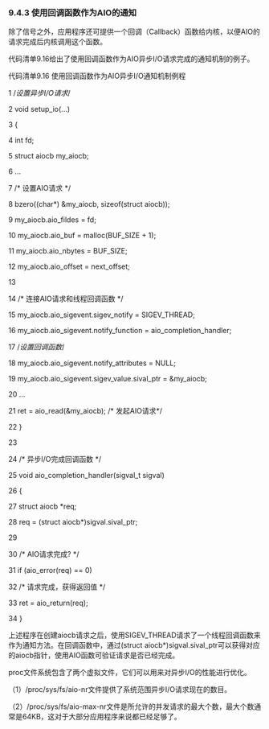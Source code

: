 ### 9.4.3 使用回调函数作为AIO的通知

除了信号之外，应用程序还可提供一个回调（Callback）函数给内核，以便AIO的请求完成后内核调用这个函数。

代码清单9.16给出了使用回调函数作为AIO异步I/O请求完成的通知机制的例子。

代码清单9.16 使用回调函数作为AIO异步I/O通知机制例程

1 /*设置异步I/O请求*/ 
 
 2 void setup_io(...) 
 
 3 { 
 
 4 int fd; 
 
 5 struct aiocb my_aiocb; 
 
 6 ... 
 
 7 /* 设置AIO请求 */ 
 
 8 bzero((char*) &my_aiocb, sizeof(struct aiocb)); 
 
 9 my_aiocb.aio_fildes = fd; 
 
 10 my_aiocb.aio_buf = malloc(BUF_SIZE + 1); 
 
 11 my_aiocb.aio_nbytes = BUF_SIZE; 
 
 12 my_aiocb.aio_offset = next_offset; 
 
 13 
 
 14 /* 连接AIO请求和线程回调函数 */ 
 
 15 my_aiocb.aio_sigevent.sigev_notify = SIGEV_THREAD; 
 
 16 my_aiocb.aio_sigevent.notify_function = aio_completion_handler; 
 
 17 /*设置回调函数*/ 
 
 18 my_aiocb.aio_sigevent.notify_attributes = NULL; 
 
 19 my_aiocb.aio_sigevent.sigev_value.sival_ptr = &my_aiocb; 
 
 20 ... 
 
 21 ret = aio_read(&my_aiocb); /* 发起AIO请求*/ 
 
 22 } 
 
 23 
 
 24 /* 异步I/O完成回调函数 */ 
 
 25 void aio_completion_handler(sigval_t sigval) 
 
 26 { 
 
 27 struct aiocb *req; 
 
 28 req = (struct aiocb*)sigval.sival_ptr; 
 
 29 
 
 30 /* AIO请求完成? */ 
 
 31 if (aio_error(req) == 0) 
 
 32 /* 请求完成，获得返回值 */ 
 
 33 ret = aio_return(req); 
 
 34 }

上述程序在创建aiocb请求之后，使用SIGEV_THREAD请求了一个线程回调函数来作为通知方法。在回调函数中，通过(struct aiocb*)sigval.sival_ptr可以获得对应的aiocb指针，使用AIO函数可验证请求是否已经完成。

proc文件系统包含了两个虚拟文件，它们可以用来对异步I/O的性能进行优化。

（1）/proc/sys/fs/aio-nr文件提供了系统范围异步I/O请求现在的数目。

（2）/proc/sys/fs/aio-max-nr文件是所允许的并发请求的最大个数，最大个数通常是64KB，这对于大部分应用程序来说都已经足够了。

